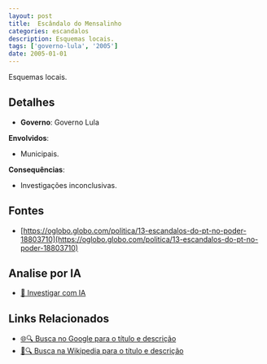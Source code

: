 ```yaml
---
layout: post
title:  Escândalo do Mensalinho
categories: escandalos
description: Esquemas locais.
tags: ['governo-lula', '2005']
date: 2005-01-01
---
```


Esquemas locais.

## Detalhes
- **Governo**: Governo Lula

**Envolvidos**:
- Municipais.


**Consequências**:
- Investigações inconclusivas.


## Fontes
- [https://oglobo.globo.com/politica/13-escandalos-do-pt-no-poder-18803710](https://oglobo.globo.com/politica/13-escandalos-do-pt-no-poder-18803710)


## Analise por IA
- [🤖 Investigar com IA](https://www.perplexity.ai/search?q=Esc%C3%A2ndalo%20do%20Mensalinho%20Esquemas%20locais.%20Governo%20Lula)

## Links Relacionados
- [🌐🔍 Busca no Google para o título e descrição](https://www.google.com/search?q=Esc%C3%A2ndalo%20do%20Mensalinho%20Esquemas%20locais.%20Governo%20Lula)
- [📖🔍 Busca na Wikipedia para o título e descrição](https://pt.wikipedia.org/w/index.php?search=Esc%C3%A2ndalo%20do%20Mensalinho%20Esquemas%20locais.%20Governo%20Lula)

